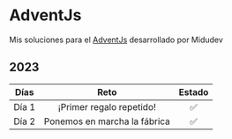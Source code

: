 # AdventJs

Mis soluciones para el [AdventJs](https://adventjs.dev/es) desarrollado por Midudev

## 2023

| Días  |             Reto             | Estado |
| :---: | :--------------------------: | :----: |
| Día 1 |   ¡Primer regalo repetido!   |   ✅   |
| Día 2 | Ponemos en marcha la fábrica |   ✅   |

